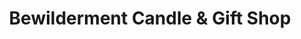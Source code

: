 ---
title: "Bewilderment Candle & Gift Shop"
url: /lancaster/bewilderment-candle-and-gift-shop/
shop: gift
---